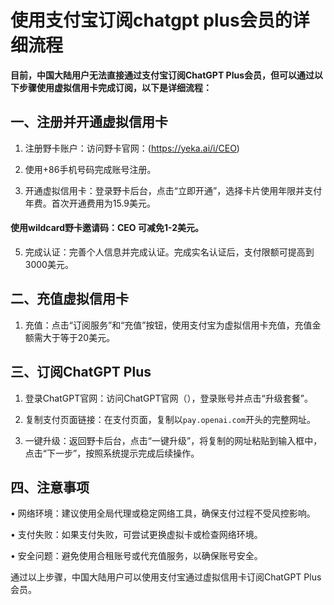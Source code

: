 # 使用支付宝订阅chatgpt plus会员的详细流程
**目前，中国大陆用户无法直接通过支付宝订阅ChatGPT Plus会员，但可以通过以下步骤使用虚拟信用卡完成订阅，以下是详细流程：**


## 一、注册并开通虚拟信用卡

1. 注册野卡账户：访问野卡官网：(https://yeka.ai/i/CEO)
2. 使用+86手机号码完成账号注册。

3. 开通虚拟信用卡：登录野卡后台，点击“立即开通”，选择卡片使用年限并支付年费。首次开通费用为15.9美元。
#### 使用wildcard野卡邀请码：CEO 可减免1-2美元。

5. 完成认证：完善个人信息并完成认证。完成实名认证后，支付限额可提高到3000美元。


## 二、充值虚拟信用卡

1. 充值：点击“订阅服务”和“充值”按钮，使用支付宝为虚拟信用卡充值，充值金额需大于等于20美元。


## 三、订阅ChatGPT Plus

1. 登录ChatGPT官网：访问ChatGPT官网（[]()），登录账号并点击“升级套餐”。

2. 复制支付页面链接：在支付页面，复制以`pay.openai.com`开头的完整网址。

3. 一键升级：返回野卡后台，点击“一键升级”，将复制的网址粘贴到输入框中，点击“下一步”，按照系统提示完成后续操作。


## 四、注意事项

• 网络环境：建议使用全局代理或稳定网络工具，确保支付过程不受风控影响。

• 支付失败：如果支付失败，可尝试更换虚拟卡或检查网络环境。

• 安全问题：避免使用合租账号或代充值服务，以确保账号安全。

通过以上步骤，中国大陆用户可以使用支付宝通过虚拟信用卡订阅ChatGPT Plus会员。
